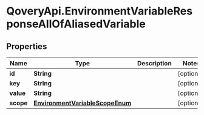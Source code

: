 # QoveryApi.EnvironmentVariableResponseAllOfAliasedVariable

## Properties

Name | Type | Description | Notes
------------ | ------------- | ------------- | -------------
**id** | **String** |  | [optional] 
**key** | **String** |  | [optional] 
**value** | **String** |  | [optional] 
**scope** | [**EnvironmentVariableScopeEnum**](EnvironmentVariableScopeEnum.md) |  | [optional] 



